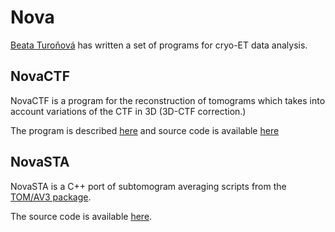 # Nova
[Beata Turoňová](https://scholar.google.com/citations?user=ZHvxBgcAAAAJ&hl=en) has written a set of programs for cryo-ET data analysis.

## NovaCTF
NovaCTF is a program for the reconstruction of tomograms which takes into account variations of the CTF in 3D (3D-CTF correction.)

The program is described [here](https://www.sciencedirect.com/science/article/pii/S1047847717301272) and source code is available [here](https://github.com/turonova/novactf)

## NovaSTA
NovaSTA is a C++ port of subtomogram averaging scripts from the 
[TOM/AV3 package](https://doi.org/10.1073/pnas.0409178102). 

The source code is available [here](https://github.com/turonova/novaSTA).
